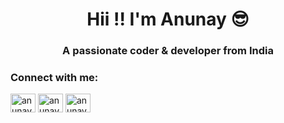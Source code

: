 <h1 align="center">Hii !! I'm Anunay 😎 </h1>
<h3 align="center">A passionate coder & developer from India</h3>




<h3 align="left">Connect with me:</h3>
<p align="left">
<a href="https://twitter.com/anunayandkumar" target="blank"><img align="center" src="https://raw.githubusercontent.com/rahuldkjain/github-profile-readme-generator/master/src/images/icons/Social/twitter.svg" alt="anunayandkumar" height="30" width="40" /></a>
<a href="https://linkedin.com/in/anunayandkumar" target="blank"><img align="center" src="https://raw.githubusercontent.com/rahuldkjain/github-profile-readme-generator/master/src/images/icons/Social/linked-in-alt.svg" alt="anunayandkumar" height="30" width="40" /></a>
<a href="https://instagram.com/anunayandkumar" target="blank"><img align="center" src="https://raw.githubusercontent.com/rahuldkjain/github-profile-readme-generator/master/src/images/icons/Social/instagram.svg" alt="anunayandkumar" height="30" width="40" /></a>
</p>


